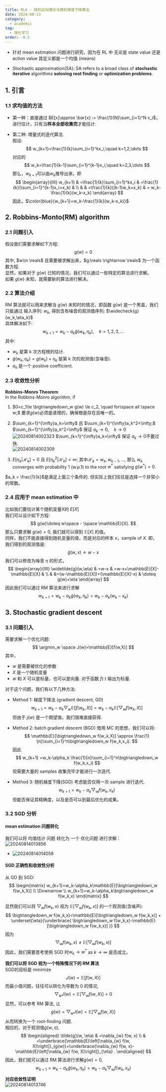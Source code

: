 ```yaml
---
title: RL6 - 随机近似理论与随机梯度下降算法
date: 2024-08-13
category:
  - academic
tag:
  - 强化学习
order: -0.5
---
```

- 针对 mean estimation 问题进行研究，因为在 RL 中 无论是 state value 还是 action value 其定义都是一个均值 (means)

- Stochastic approximation(SA): SA refers to a broad class of **stochastic iterative** algorithms **soloving root finding** or **optimization problems**.

## 1. 引言

### 1.1 求均值的方法

- 第一种：直接通过 $E[x]\approx \bar{x} := \frac{1}{N}\sum_{i=1}^N x_i$，进行估计，只有当**样本全部收集完**才能估计.  

- 第二种: 增量式的迭代算法.  
  假设:  
  $$
    w_{k+1}=\frac{1}{k}\sum_{i=1}^kx_i,\quad k=1,2,\dots
  $$
  对应的  
  $$
    w_k=\frac{1}{k-1}\sum_{i=1}^{k-1}x_i,\quad k=2,3,\dots
  $$
  那么，$w_{k+1}$可以由$w_k$推导出来，即  
  $$
  \begin{array}{llll}
    w_{k+1} & =\frac{1}{k}\sum_{i=1}^kx_i
    &
    =\frac{1}{k}(\sum_{i=1}^{k-1}x_i+x_k)
    &
    \\
    & & =\frac{1}{k}((k-1)w_k+x_k)
    & = w_k-\frac{1}{k}(w_k-x_k)
  \end{array}
  $$
  因此，$\color{blue}{w_{k+1}=w_k-\frac{1}{k}(w_k-x_k)}$

## 2. Robbins-Monto(RM) algorithm

### 2.1 问题引入

假设我们需要求解如下方程:  
$$
g(w)=0
$$
其中, $w\in \reals$ 且需要被求解出来，$g:\reals \rightarrow \reals$ 为一个函数方程.  
显然，如果对于 $g(w)$ 已知的情况，我们可以通过一些特定的算法进行求解。  
如果 $g(w)$ 未知，就需要新的算法进行解决。

### 2.2 算法介绍

RM 算法就可以用来求解当 $g(w)$ 未知时的情况，即函数 $g(w)$ 是一个黑盒，我们只能通过 输入序列: ${w_k}$, 得到含有噪音的观测值序列: $\widecheck{g}(w_k,\eta_k)$  
具体解决如下:  
$$
w_{k+1}=w_k-a_k\widetilde{g}(w_k,\eta_k),\quad k=1,2,3,\dots
$$
其中:  

- $w_k$ 是第 k 次方程根的估计.
- $\widetilde{g}(w_k,\eta_k)=g(w_k)+\eta_k$ 是第 k 次的观测值(含噪音).
- $a_k$ 是一个 positive coefficient.

### 2.3 收敛性分析

**Robbins-Monro Theorem**  
In the Robbins-Monro algorithm, if

1) $0<c_1\le \bigtriangledown_w g(w) \le c_2, \quad for\space all \space w;$
  要求$g(w)$必须是递增的，确保根是存在且唯一的。

2) $\sum_{k=1}^{\infty}a_k=\infty$ 且 $\sum_{k=1}^{\infty}a_k^2<\infty;$
  $\sum_{k=1}^{\infty}a_k^2=\infty$ 保证 $a_k \rightarrow 0, \quad k \rightarrow 0$  
  ![20240814002323](http://myimg.ekkosonya.cn/20240814002323.png)
  $\sum_{k=1}^{\infty}a_k=\infty$  保证 $a_k \rightarrow 0$不要过快.  
  ![20240814002309](http://myimg.ekkosonya.cn/20240814002309.png)

3) $E[\eta_k|\mathcal{H}_k]=0$ 且 $E[\eta_k^2|\mathcal{H}_k]<\infty;$
其中$\mathcal{H}_k={w_k,w_{k-1},\dots}$, 那么 $w_k$ converges with probability 1 (w.p.1) to the root $w^*$ satisfying $g(w^*)=0$.

$a_k = \frac{1}{k}$是满足上面三个条件的.  但实际上我们往往是选择一个非常小的常数。

### 2.4 应用于 mean estimation 中

比如我们要估计某个随机变量X的 $E[X]$  
我们可以设计如下方程:  
$$
g(w)\doteq w\space - \space \mathbb{E}[X].
$$
那么只要求解 $g(w)=0$, 我们就可以得到 $\mathbb{E}[X]$ 的值。  
同样，我们不能直接得到随机变量的值，而是对应的样本 $x$，sample of $X$.
即，我们得到的观测值是:  
$$
\widetilde{g}(w,x)\doteq w - x
$$
我们可以修改为噪音 $\eta$ 的形式，  
$$
\begin{array}{llll}
  \widetilde{g}(w,\eta)
  &
  =w-x
  &
  =w-x+\mathbb{E}[X]-\mathbb{E}[X]
  &
  \\
  &
  &=(w-\mathbb{E}[X])+(\mathbb{E}[X]-x)
  &
  \doteq g(w)+\eta
\end{array}
$$
因此我们可以通过 RM 算法来进行求解  
$$
w_{k+1}=w_k-\alpha_k \widetilde{g}(w_k,\eta_k)=w_k-\alpha_k(w_k-x_k)
$$

## 3. Stochastic gradient descent

### 3.1 问题引入

需要求解一个优化问题:  
$$
\argmin_w \space J(w)=\mathbb{E}[f(w,X)]
$$
其中，

- $w$ 是需要被优化的参数
- $X$ 是一个随机变量
- $w$ 和 $X$ 可以是标量，也可以是向量. 对于函数 $f(\cdot)$ 输出为标量.

对于这个问题，我们有以下几种方法:  

- Method 1: 梯度下降法 (gradient descent, GD)
  $$
  w_{k+1}
  =w_k-\alpha_k \bigtriangledown_w\mathbb{E}[f(w_k,X)]
  =w_k-\alpha_k \mathbb{E}[\bigtriangledown_w f(w_k,X)]
  $$
  但由于 $j(w)$ 是一个期望值，我们很难直接获得.

- Method 2: batch gradient descent (BGD)
  借用 MC 的思想，我们可以将:  
  $$
  \mathbb{E}[\bigtriangledown_w f(w_k,X)]
  \approx
  \frac{1}{n}\sum_{i=1}^n\bigtriangledown_w f(w_k,x_i).
  $$
  因此  
  $$
  w_{k+1}
  =w_k-\alpha_k \frac{1}{n}\sum_{i=1}^n\bigtriangledown_w f(w_k,x_i)
  $$
  但需要大量的 samples 收集完毕才能进行一次迭代.

- Method 3: 随机梯度下降(SGD)
  考虑能否仅用一次 sample 进行迭代.  
  $$
  w_{k+1}
  =w_k-\alpha_k \bigtriangledown_w f(w_k,x_k)
  $$
  但能否保证其精确度，以及是否可以到最后优化的成果。

### 3.2 SGD 分析

#### mean estimation 问题转化

我们可以将 均值估计 问题 转化为 一个 优化问题 进行求解：  
![20240814013856](http://myimg.ekkosonya.cn/20240814013856.png)
* ![20240814014058](http://myimg.ekkosonya.cn/20240814014058.png)

#### SGD 正确性和收敛性分析

从 GD 到 SGD:  
$$
\begin{matrix}
  w_{k+1}=w_k-\alpha_k\mathbb{E}[\bigtriangledown_w f(w_k,X)]
  \\
  \Downarrow
  \\
  w_{k+1}=w_k-\alpha_k\bigtriangledown_w f(w_k,x)
\end{matrix}
$$

显然我们可以将 $\bigtriangledown_w f(w_k,x)$ 视为 $\mathbb{E}[\bigtriangledown_w f(w_k,x)]$ 的一个观测值(含噪声):  
$$
\bigtriangledown_w f(w_k,x)=\mathbb{E}[\bigtriangledown_w f(w_k,x)]
+
\underset{\eta}{\underbrace{
\bigtriangledown_w f(w_k,x)-\mathbb{E}[\bigtriangledown_w f(w_k,x)]
}}
$$
因为  
$$
\bigtriangledown_w f(w_k,x) \neq \mathbb{E}[\bigtriangledown_w f(w_k,x)]
$$
因此，我们需要思考使用 SGD 时$w_k \rightarrow w^*$ as $k\rightarrow \infty$ 是否成立。  

**我们可以将 SGD 视为一个特殊情况下的 RM 算法**  
SGD的目标是 minimize  
$$
J(w)=\mathbb{E}[f(w,X)]
$$
而最小值问题，往往可以转化为导数为 0 的情况,  
$$
\bigtriangledown_w J(w)=\mathbb{E}[\bigtriangledown_w f(w,X)]=0
$$
显然，可以参考 RM 算法, 让  
$$
g(w) = \bigtriangledown_w J(w)=\mathbb{E}[\bigtriangledown_w f(w,X)]
$$
从而转换为一个 root-finding 问题.  
相应的，对于观测值$\widetilde{g}(w,\eta)$,
$$
\begin{aligned}
\tilde{g}(w, \eta) & =\nabla_{w} f(w, x) \\
& =\underbrace{\mathbb{E}\left[\nabla_{w} f(w, X)\right]}_{g(w)}+\underbrace{\nabla_{w} f(w, x)-\mathbb{E}\left[\nabla_{w} f(w, X)\right]}_{\eta} .
\end{aligned}
$$
因此，我们就可以通过 RM 算法进行求解$g(w)=0$,  
$$
w_{k+1}=w_k-\alpha_k\widetilde{g}(w_k,\eta_k)=w_k-\alpha_k\bigtriangledown_w f(w_k,x_k)
$$

**对应收敛性证明**  
![20240814013746](http://myimg.ekkosonya.cn/20240814013746.png)
